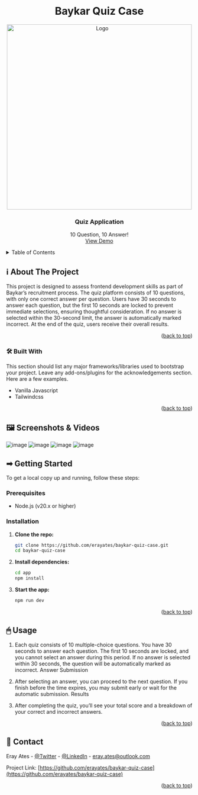 <!-- Improved compatibility of back to top link: See: https://github.com/othneildrew/Best-README-Template/pull/73 -->
<a id="readme-top"></a>

<br />
<div align="center">
  <h1>Baykar Quiz Case</h1>
  <a href="https://baykartech.com/en/">
    <img src="https://github.com/user-attachments/assets/3e88749b-1afe-484d-ae75-a5ba76e4787b" alt="Logo" width="500px"/>
  </a>

  <h3 align="center">Quiz Application</h3>

  <p align="center">
    10 Question, 10 Answer!
    <br />
    <a href="https://baykar-quiz-case.vercel.app/">View Demo</a>
  </p>
</div>

<!-- TABLE OF CONTENTS -->
<details>
  <summary>Table of Contents</summary>
  <ol>
    <li>
      <a href="#-about-the-project">ℹ About The Project</a>
      <ul>
        <li><a href="#-built-with">🛠 Built With</a></li>
      </ul>
    </li>
    <li>
      <a href="#-screenshots--videos">🖼️ Screenshots & Videos</a>
    </li>
    <li>
      <a href="#-getting-started">➡ Getting Started</a>
      <ul>
        <li><a href="#prerequisites">Prerequisites</a></li>
        <li><a href="#installation">Installation</a></li>
      </ul>
    </li>
    <li><a href="#-usage">🖱 Usage</a></li>
    <li><a href="#-contact">💌 Contact</a></li>
  </ol>
</details>



<!-- ABOUT THE PROJECT -->
## ℹ About The Project

This project is designed to assess frontend development skills as part of Baykar’s recruitment process. The quiz platform consists of 10 questions, with only one correct answer per question. Users have 30 seconds to answer each question, but the first 10 seconds are locked to prevent immediate selections, ensuring thoughtful consideration. If no answer is selected within the 30-second limit, the answer is automatically marked incorrect. At the end of the quiz, users receive their overall results.

<p align="right">(<a href="#readme-top">back to top</a>)</p>



### 🛠 Built With

This section should list any major frameworks/libraries used to bootstrap your project. Leave any add-ons/plugins for the acknowledgements section. Here are a few examples.

* Vanilla Javascript
* Tailwindcss

  
<p align="right">(<a href="#readme-top">back to top</a>)</p>



<!-- SCREENSHOTS & VIDEOS -->
## 🖼️ Screenshots & Videos

![image](https://github.com/user-attachments/assets/f94c3c9c-d88a-4508-b832-425168e81b5e)
![image](https://github.com/user-attachments/assets/0515f175-8def-4561-89c7-98ea224fa0c2)
![image](https://github.com/user-attachments/assets/473b6421-221f-439f-97a5-6dc5633bd85d)
![image](https://github.com/user-attachments/assets/b3094d14-8ac4-4afa-a366-6338bc8c59a6)



<!-- GETTING STARTED -->
## ➡ Getting Started

To get a local copy up and running, follow these steps:

### Prerequisites

- Node.js (v20.x or higher)

### Installation

1. **Clone the repo:**
   ```bash
   git clone https://github.com/erayates/baykar-quiz-case.git
   cd baykar-quiz-case
2. **Install dependencies:**
   ```bash
   cd app
   npm install
   ```

3. **Start the app:**
   ```bash
   npm run dev
   ```

<p align="right">(<a href="#readme-top">back to top</a>)</p>



<!-- USAGE EXAMPLES -->
## 🖱 Usage


1. Each quiz consists of 10 multiple-choice questions.
You have 30 seconds to answer each question.
The first 10 seconds are locked, and you cannot select an answer during this period.
If no answer is selected within 30 seconds, the question will be automatically marked as incorrect.
Answer Submission

2. After selecting an answer, you can proceed to the next question.
If you finish before the time expires, you may submit early or wait for the automatic submission.
Results

3. After completing the quiz, you’ll see your total score and a breakdown of your correct and incorrect answers.

<p align="right">(<a href="#readme-top">back to top</a>)</p>

<!-- CONTACT -->
## 💌 Contact

Eray Ates - [@Twitter](https://x.com/eraayatees) - [@LinkedIn](https://www.linkedin.com/in/eraayatees/) - eray.ates@outlook.com

Project Link: [https://github.com/erayates/baykar-quiz-case](https://github.com/erayates/baykar-quiz-case)

<p align="right">(<a href="#readme-top">back to top</a>)</p>


